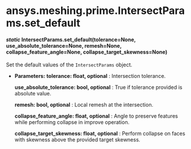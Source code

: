 # ansys.meshing.prime.IntersectParams.set_default



#### *static* IntersectParams.set_default(tolerance=None, use_absolute_tolerance=None, remesh=None, collapse_feature_angle=None, collapse_target_skewness=None)

Set the default values of the `IntersectParams` object.

* **Parameters:**
  **tolerance: float, optional**
  : Intersection tolerance.

  **use_absolute_tolerance: bool, optional**
  : True if tolerance provided is absolute value.

  **remesh: bool, optional**
  : Local remesh at the intersection.

  **collapse_feature_angle: float, optional**
  : Angle to preserve features while performing collapse in improve operation.

  **collapse_target_skewness: float, optional**
  : Perform collapse on faces with skewness above the provided target skewness.

<!-- !! processed by numpydoc !! -->

